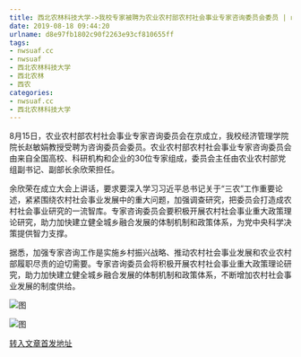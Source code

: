 ```yaml
---
title: 西北农林科技大学->我校专家被聘为农业农村部农村社会事业专家咨询委员会委员 | nwsuaf.cc
date: 2019-08-18 09:44:20
urlname: d8e97fb1802c90f2263e93cf810655ff
tags: 
- nwsuaf.cc
- nwsuaf
- 西北农林科技大学
- 西北农林
- 西农
categories:
- nwsuaf.cc
- 西北农林科技大学
---
```



8月15日，农业农村部农村社会事业专家咨询委员会在京成立，我校经济管理学院院长赵敏娟教授受聘为咨询委员会委员。农业农村部农村社会事业专家咨询委员会由来自全国高校、科研机构和企业的30位专家组成，委员会主任由农业农村部党组副书记、副部长余欣荣担任。

余欣荣在成立大会上讲话，要求要深入学习习近平总书记关于“三农”工作重要论述，紧紧围绕农村社会事业发展中的重大问题，加强调查研究，把委员会打造成农村社会事业研究的一流智库。专家咨询委员会要积极开展农村社会事业重大政策理论研究，助力加快建立健全城乡融合发展的体制机制和政策体系，为党中央科学决策提供智力支撑。

据悉，加强专家咨询工作是实施乡村振兴战略、推动农村社会事业发展和农业农村部履职尽责的迫切需要。专家咨询委员会将积极开展农村社会事业重大政策理论研究，助力加快建立健全城乡融合发展的体制机制和政策体系，不断增加农村社会事业发展的制度供给。



![图](https://news.nwsuaf.edu.cn/images/content/2019-08/20190817180813606457.png)

![图](https://news.nwsuaf.edu.cn/images/content/2019-08/20190817180801745393.jpg)

[转入文章首发地址](https://news.nwsuaf.edu.cn/xnxw/91358.htm)